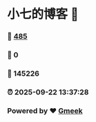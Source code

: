 # 小七的博客 :link:  
### :page_facing_up: [485](/tag.html) 
### :speech_balloon: 0 
### :hibiscus: 145226 
### :alarm_clock: 2025-09-22 13:37:28 
### Powered by :heart: [Gmeek](https://github.com/Meekdai/Gmeek)
